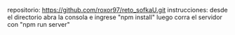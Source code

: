 repositorio: https://github.com/roxor97/reto_sofkaU.git
instrucciones: 
desde el directorio abra la consola e ingrese "npm install"
luego corra el servidor con "npm run server"
